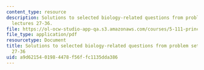 ```yaml
---
content_type: resource
description: Solutions to selected biology-related questions from problem sets for
  lectures 27-36.
file: https://ol-ocw-studio-app-qa.s3.amazonaws.com/courses/5-111-principles-of-chemical-science-fall-2008/a9d6215401984478f56ffc1135dda386_L27to36Bio_Key.pdf
file_type: application/pdf
resourcetype: Document
title: Solutions to selected biology-related questions from problem sets for lectures
  27-36
uid: a9d62154-0198-4478-f56f-fc1135dda386
---
```

